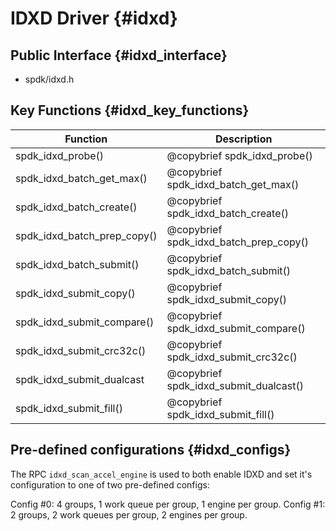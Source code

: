 # IDXD Driver {#idxd}

## Public Interface {#idxd_interface}

- spdk/idxd.h

## Key Functions {#idxd_key_functions}

Function                                | Description
--------------------------------------- | -----------
spdk_idxd_probe()                       | @copybrief spdk_idxd_probe()
spdk_idxd_batch_get_max()               | @copybrief spdk_idxd_batch_get_max()
spdk_idxd_batch_create()                | @copybrief spdk_idxd_batch_create()
spdk_idxd_batch_prep_copy()             | @copybrief spdk_idxd_batch_prep_copy()
spdk_idxd_batch_submit()                | @copybrief spdk_idxd_batch_submit()
spdk_idxd_submit_copy()                 | @copybrief spdk_idxd_submit_copy()
spdk_idxd_submit_compare()              | @copybrief spdk_idxd_submit_compare()
spdk_idxd_submit_crc32c()               | @copybrief spdk_idxd_submit_crc32c()
spdk_idxd_submit_dualcast               | @copybrief spdk_idxd_submit_dualcast()
spdk_idxd_submit_fill()                 | @copybrief spdk_idxd_submit_fill()

## Pre-defined configurations {#idxd_configs}

The RPC `idxd_scan_accel_engine` is used to both enable IDXD and set it's
configuration to one of two pre-defined configs:

Config #0: 4 groups, 1 work queue per group, 1 engine per group.
Config #1: 2 groups, 2 work queues per group, 2 engines per group.
